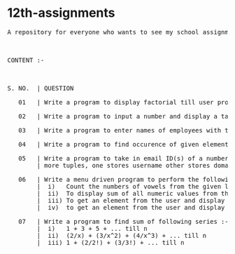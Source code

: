 # 12th-assignments
<pre>A repository for everyone who wants to see my school assignments (which I do think should be shared) of class 12.
<br/><br/>
CONTENT :-
<br/><br/>
S. NO.  | QUESTION <br/>
   01   | Write a program to display factorial till user provided natural number.<br/>
   02   | Write a program to input a number and display a table.<br/>
   03   | Write a program to enter names of employees with their respective salaries and store them in a dictionary.<br/>
   04   | Write a program to find occurence of given element in a list.<br/>
   05   | Write a program to take in email ID(s) of a number of students and store them in a tuple, also make two
        | more tuples, one stores username other stores domain of those ID(s).<br/>
   06   | Write a menu driven program to perform the following operations :-
        |  i)   Count the numbers of vowels from the given list.
        |  ii)  To display sum of all numeric values from the list
        |  iii) To get an element from the user and display it's location from the list.
        |  iv)  to get an element from the user and display it's number of occurence in the list.<br/>
   07   | Write a program to find sum of following series :- 
        |  i)   1 + 3 + 5 + ... till n
        |  ii)  (2/x) + (3/x^2) + (4/x^3) + ... till n
        |  iii) 1 + (2/2!) + (3/3!) + ... till n<br/>
<pre/>
